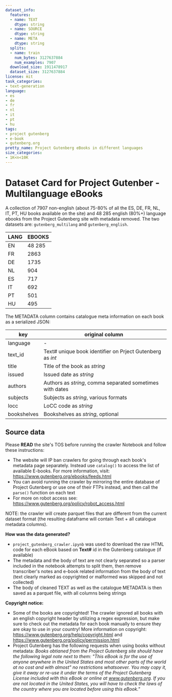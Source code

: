```yaml
---
dataset_info:
  features:
  - name: TEXT
    dtype: string
  - name: SOURCE
    dtype: string
  - name: META
    dtype: string
  splits:
  - name: train
    num_bytes: 3127637884
    num_examples: 7907
  download_size: 1911478917
  dataset_size: 3127637884
license: mit
task_categories:
- text-generation
language:
- es
- de
- fr
- nl
- it
- pt
- hu
tags:
- project gutenberg
- e-book
- gutenberg.org
pretty_name: Project Gutenberg eBooks in different languages
size_categories:
- 1K<n<10K
---
```

# Dataset Card for Project Gutenber - Multilanguage eBooks

A collection of  7907 non-english (about 75-80% of all the ES, DE, FR, NL, IT, PT, HU books available on the site) and 48 285 english (80%+) language ebooks from the Project Gutenberg site with metadata removed. The two datasets are: `gutenberg_multilang` and `gutenberg_english`. 

| LANG | EBOOKS |
|----|----|
| EN | 48 285 |
| FR | 2863 |
| DE | 1735 |
| NL | 904 |
| ES | 717 |
| IT | 692 |
| PT | 501 |
| HU | 495 |

The METADATA column contains catalogue meta information on each book as a serialized JSON:

| key | original column |
|----|----|
| language | - |
| text_id | Text# unique book identifier on Prject Gutenberg as *int* |
| title | Title of the book as *string* |
| issued | Issued date as *string* |
| authors | Authors as *string*, comma separated sometimes with dates |
| subjects | Subjects as *string*, various formats |
| locc | LoCC code as *string* |
| bookshelves | Bookshelves as *string*, optional |

## Source data

Please **READ** the site's TOS before running the crawler Notebook and follow
these instructions:

- The website will IP ban crawlers for going through each book's metadata page
  separately. Instead use `catalog()` to access the list of available E-books.
  For more information, visit: https://www.gutenberg.org/ebooks/feeds.html
- You can avoid running the crawler by mirroring the entire database of Project
  Gutenberg or use one of their FTPs instead, and then call the `parse()`
  function on each text
- For more on robot access see:
  https://www.gutenberg.org/policy/robot_access.html

NOTE: the crawler will create parquet files that are different from the current dataset format (the resulting dataframe will contain Text + all catalogue metadata columns).

**How was the data generated?**

- `project_gutenberg_crawler.ipynb` was used to download the raw HTML code for 
  each eBook based on **Text#** id in the Gutenberg catalogue (if available)
- The metadata and the body of text are not clearly separated so a parser
  included in the notebook attempts to split them, then remove transcriber's notes 
  and e-book related information from the body of text (text clearly marked as 
  copyrighted or malformed was skipped and not collected)
- The body of cleaned TEXT as well as the catalogue METADATA is then saved as
  a parquet file, with all columns being strings

**Copyright notice:**

- Some of the books are copyrighted! The crawler ignored all books
  with an english copyright header by utilizing a regex expression, but make
  sure to check out the metadata for each book manually to ensure they are okay
  to use in your country! More information on copyright:
  https://www.gutenberg.org/help/copyright.html and
  https://www.gutenberg.org/policy/permission.html
- Project Gutenberg has the following requests when using books without
  metadata: _Books obtianed from the Project Gutenberg site should have the
  following legal note next to them: "This eBook is for the use of anyone
  anywhere in the United States and most other parts of the world at no cost and
  with almost" no restrictions whatsoever. You may copy it, give it away or
  re-use it under the terms of the Project Gutenberg License included with this
  eBook or online at www.gutenberg.org. If you are not located in the United
  States, you will have to check the laws of the country where you are located
  before using this eBook."_
